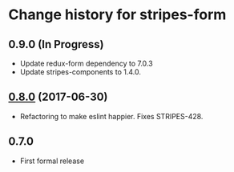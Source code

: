 # Change history for stripes-form

## 0.9.0 (In Progress)
* Update redux-form dependency to 7.0.3
* Update stripes-components to 1.4.0.

## [0.8.0](https://github.com/folio-org/stripes-form/tree/v0.8.0) (2017-06-30)
* Refactoring to make eslint happier. Fixes STRIPES-428.

## 0.7.0
* First formal release
